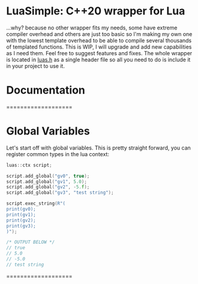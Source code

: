 # LuaSimple: C++20 wrapper for Lua

...why? because no other wrapper fits my needs, some have extreme compiler overhead and others are just too basic so I'm making my own one with the lowest template overhead to be able to compile several thousands of templated functions. This is WIP, I will upgrade and add new capabilities as I need them. Feel free to suggest features and fixes. The whole wrapper is located in [luas.h](LuaSimple/code/luas.h) as a single header file so all you need to do is include it in your project to use it.

# Documentation
===================
# Global Variables

Let's start off with global variables. This is pretty straight forward, you can register common types in the lua context:

```cpp
luas::ctx script;

script.add_global("gv0", true);
script.add_global("gv1", 5.0);
script.add_global("gv2", -5.f);
script.add_global("gv3", "test string");

script.exec_string(R"(
print(gv0);
print(gv1);
print(gv2);
print(gv3);
)");

/* OUTPUT BELOW */
// true
// 5.0
// -5.0
// test string
```
===================
